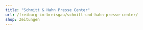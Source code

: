 ```yaml
---
title: "Schmitt & Hahn Presse Center"
url: /freiburg-im-breisgau/schmitt-und-hahn-presse-center/
shop: Zeitungen
---
```

